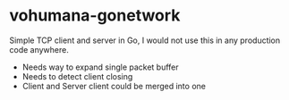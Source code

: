 # vohumana-gonetwork

Simple TCP client and server in Go, I would not use this in any production code anywhere.
- Needs way to expand single packet buffer
- Needs to detect client closing
- Client and Server client could be merged into one